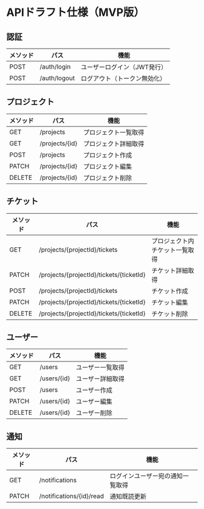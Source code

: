 # APIドラフト仕様（MVP版）

## 認証

| メソッド | パス | 機能 |
|-----------|------|------|
| POST | /auth/login | ユーザーログイン（JWT発行） |
| POST | /auth/logout | ログアウト（トークン無効化） |

## プロジェクト

| メソッド | パス | 機能 |
|-----------|------|------|
| GET | /projects | プロジェクト一覧取得 |
| GET | /projects/{id} | プロジェクト詳細取得 |
| POST | /projects | プロジェクト作成 |
| PATCH | /projects/{id} | プロジェクト編集 |
| DELETE | /projects/{id} | プロジェクト削除 |

## チケット

| メソッド | パス | 機能 |
|-----------|------|------|
| GET | /projects/{projectId}/tickets | プロジェクト内チケット一覧取得 |
| PATCH | /projects/{projectId}/tickets/{ticketId} | チケット詳細取得 |
| POST | /projects/{projectId}/tickets | チケット作成 |
| PATCH | /projects/{projectId}/tickets/{ticketId} | チケット編集 |
| DELETE | /projects/{projectId}/tickets/{ticketId} | チケット削除 |

## ユーザー

| メソッド | パス | 機能 |
|-----------|------|------|
| GET | /users | ユーザー一覧取得 |
| GET | /users/{id} | ユーザー詳細取得 |
| POST | /users | ユーザー作成 |
| PATCH | /users/{id} | ユーザー編集 |
| DELETE | /users/{id} | ユーザー削除 |

## 通知

| メソッド | パス | 機能 |
|-----------|------|------|
| GET | /notifications | ログインユーザー宛の通知一覧取得 |
| PATCH | /notifications/{id}/read | 通知既読更新 |
